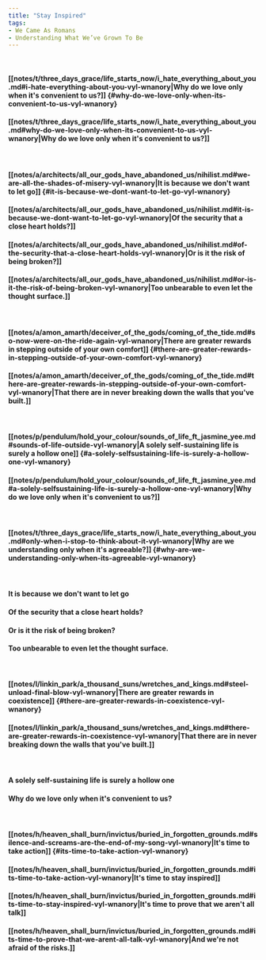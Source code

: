 ```yaml
---
title: "Stay Inspired"
tags:
- We Came As Romans
- Understanding What We’ve Grown To Be
---
```

&nbsp;
#### [[notes/t/three_days_grace/life_starts_now/i_hate_everything_about_you.md#i-hate-everything-about-you-vyl-wnanory|Why do we love only when it's convenient to us?]] {#why-do-we-love-only-when-its-convenient-to-us-vyl-wnanory}
#### [[notes/t/three_days_grace/life_starts_now/i_hate_everything_about_you.md#why-do-we-love-only-when-its-convenient-to-us-vyl-wnanory|Why do we love only when it's convenient to us?]]
&nbsp;
#### [[notes/a/architects/all_our_gods_have_abandoned_us/nihilist.md#we-are-all-the-shades-of-misery-vyl-wnanory|It is because we don't want to let go]] {#it-is-because-we-dont-want-to-let-go-vyl-wnanory}
#### [[notes/a/architects/all_our_gods_have_abandoned_us/nihilist.md#it-is-because-we-dont-want-to-let-go-vyl-wnanory|Of the security that a close heart holds?]]
#### [[notes/a/architects/all_our_gods_have_abandoned_us/nihilist.md#of-the-security-that-a-close-heart-holds-vyl-wnanory|Or is it the risk of being broken?]]
#### [[notes/a/architects/all_our_gods_have_abandoned_us/nihilist.md#or-is-it-the-risk-of-being-broken-vyl-wnanory|Too unbearable to even let the thought surface.]]
&nbsp;
#### [[notes/a/amon_amarth/deceiver_of_the_gods/coming_of_the_tide.md#so-now-were-on-the-ride-again-vyl-wnanory|There are greater rewards in stepping outside of your own comfort]] {#there-are-greater-rewards-in-stepping-outside-of-your-own-comfort-vyl-wnanory}
#### [[notes/a/amon_amarth/deceiver_of_the_gods/coming_of_the_tide.md#there-are-greater-rewards-in-stepping-outside-of-your-own-comfort-vyl-wnanory|That there are in never breaking down the walls that you've built.]]
&nbsp;
#### [[notes/p/pendulum/hold_your_colour/sounds_of_life_ft_jasmine_yee.md#sounds-of-life-outside-vyl-wnanory|A solely self-sustaining life is surely a hollow one]] {#a-solely-selfsustaining-life-is-surely-a-hollow-one-vyl-wnanory}
#### [[notes/p/pendulum/hold_your_colour/sounds_of_life_ft_jasmine_yee.md#a-solely-selfsustaining-life-is-surely-a-hollow-one-vyl-wnanory|Why do we love only when it's convenient to us?]]
&nbsp;
#### [[notes/t/three_days_grace/life_starts_now/i_hate_everything_about_you.md#only-when-i-stop-to-think-about-it-vyl-wnanory|Why are we understanding only when it's agreeable?]] {#why-are-we-understanding-only-when-its-agreeable-vyl-wnanory}
&nbsp;
#### It is because we don't want to let go
#### Of the security that a close heart holds?
#### Or is it the risk of being broken?
#### Too unbearable to even let the thought surface.
&nbsp;
#### [[notes/l/linkin_park/a_thousand_suns/wretches_and_kings.md#steel-unload-final-blow-vyl-wnanory|There are greater rewards in coexistence]] {#there-are-greater-rewards-in-coexistence-vyl-wnanory}
#### [[notes/l/linkin_park/a_thousand_suns/wretches_and_kings.md#there-are-greater-rewards-in-coexistence-vyl-wnanory|That there are in never breaking down the walls that you've built.]]
&nbsp;
#### A solely self-sustaining life is surely a hollow one
#### Why do we love only when it's convenient to us?
&nbsp;
#### [[notes/h/heaven_shall_burn/invictus/buried_in_forgotten_grounds.md#silence-and-screams-are-the-end-of-my-song-vyl-wnanory|It's time to take action]] {#its-time-to-take-action-vyl-wnanory}
#### [[notes/h/heaven_shall_burn/invictus/buried_in_forgotten_grounds.md#its-time-to-take-action-vyl-wnanory|It's time to stay inspired]]
#### [[notes/h/heaven_shall_burn/invictus/buried_in_forgotten_grounds.md#its-time-to-stay-inspired-vyl-wnanory|It's time to prove that we aren't all talk]]
#### [[notes/h/heaven_shall_burn/invictus/buried_in_forgotten_grounds.md#its-time-to-prove-that-we-arent-all-talk-vyl-wnanory|And we're not afraid of the risks.]]
